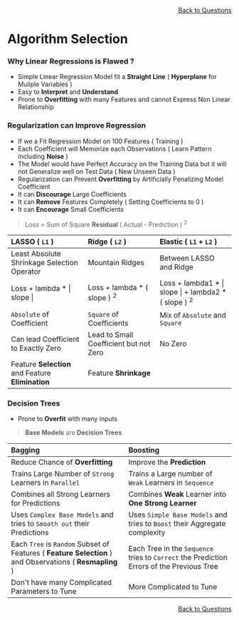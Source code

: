 <p align='right'><a align="right" href="https://github.com/KIRANKUMAR7296/Library/blob/main/Interview.md">Back to Questions</a></p>

# Algorithm Selection

### Why Linear Regressions is Flawed ?
- Simple Linear Regression Model fit a **Straight Line** ( **Hyperplane** for Muliple Variables ) 
- Easy to **Interpret** and **Understand**
- Prone to **Overfitting** with many Features and cannot Express Non Linear Relationship

### Regularization can Improve Regression
- If we a Fit Regression Model on 100 Features ( Training )
- Each Coefficient will Memorize each Observations ( Learn Pattern including **Noise** )
- The Model would have Perfect Accuracy on the Training Data but it will not Generalize well on Test Data ( New Unseen Data )
- Regularization can Prevent **Overfitting** by Artificially Penalizing Model Coefficient
- It can **Discourage** Large Coefficients
- It can **Remove** Features Completely ( Setting Coefficients to 0 )
- It can **Encourage** Small Coefficients

> Loss = Sum of Square **Residual** ( Actual - Prediction ) <sup>2</sup> 

LASSO ( `L1` ) | Ridge ( `L2` ) | Elastic ( `L1` + `L2` )
:--- | :--- | :---
Least Absolute Shrinkage Selection Operator | Mountain Ridges | Between LASSO and Ridge  
Loss + lambda * \| slope \| | Loss + lambda *  ( slope ) <sup>2</sup> | Loss + lambda1 * \| slope \| + lambda2 * ( slope ) <sup>2</sup>
`Absolute` of Coefficient | `Square` of Coefficients | Mix of `Absolute` and `Square`
Can lead Coefficient to Exactly Zero | Lead to Small Coefficient but not Zero | No Zero 
Feature **Selection** and Feature **Elimination** | Feature **Shrinkage**

### Decision Trees
- Prone to **Overfit** with many inputs

> **Base Models** are **Decision Trees**

Bagging | Boosting
:--- | :---
Reduce Chance of **Overfitting** | Improve the **Prediction** | **Classification** of Model
Trains Large Number of `Strong` Learners in `Parallel` | Trains a Large number of `Weak` Learners in `Sequence`
Combines all Strong Learners for Predictions | Combines **Weak** Learner into **One Strong Learner** 
Uses `Complex Base Models` and tries to `Smooth out` their Predictions | Uses `Simple Base Models` and tries to `Boost` their Aggregate complexity
Each `Tree` is `Random` Subset of Features ( **Feature Selection** ) and Observations ( **Resmapling** ) | Each Tree in the `Sequence` tries to `Correct` the Prediction Errors of the Previous Tree 
Don't have many Complicated Parameters to Tune | More Complicated to Tune

<p align='right'><a align="right" href="https://github.com/KIRANKUMAR7296/Library/blob/main/Interview.md">Back to Questions</a></p>
